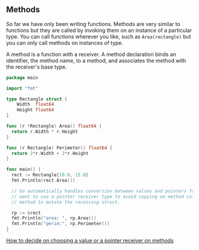 ## Methods

So far we have only been writing functions. Methods are very similar to functions but they are called by invoking them on an instance of a particular type. You can call functions wherever you like, such as `Area(rectangle)` but you can only call methods on instances of type.

A method is a function with a receiver. A method declaration binds an identifier, the method name, to a method, and associates the method with the receiver's base type.

```go
package main

import "fmt"

type Rectangle struct {
	Width  float64
	Height float64
}

func (r *Rectangle) Area() float64 {
  return r.Width * r.Height
}

func (r Rectangle) Perimeter() float64 {
  return 2*r.Width + 2*r.Height
}

func main() {
  rect := Rectangle{10.0, 15.0}
  fmt.Println(rect.Area())

  // Go automatically handles conversion between values and pointers for method calls. You may
  // want to use a pointer receiver type to avoid copying on method calls or to allow the 
  // method to mutate the receiving struct.

  rp := &rect
  fmt.Println("area: ", rp.Area())
  fmt.Println("perim:", rp.Perimeter())
}
```

[How to decide on choosing a value or a pointer receiver on methods](https://github.com/golang/go/wiki/CodeReviewComments#receiver-type)